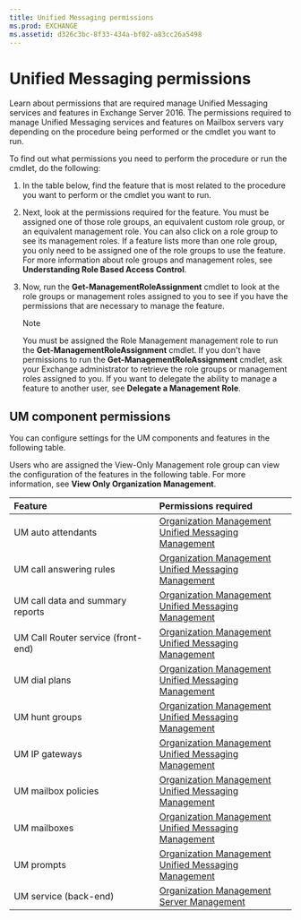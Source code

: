 ```yaml
---
title: Unified Messaging permissions
ms.prod: EXCHANGE
ms.assetid: d326c3bc-8f33-434a-bf02-a83cc26a5498
---
```



# Unified Messaging permissions
Learn about permissions that are required manage Unified Messaging services and features in Exchange Server 2016.
The permissions required to manage Unified Messaging services and features on Mailbox servers vary depending on the procedure being performed or the cmdlet you want to run.
  
    
    

To find out what permissions you need to perform the procedure or run the cmdlet, do the following:
1. In the table below, find the feature that is most related to the procedure you want to perform or the cmdlet you want to run.
    
  
2. Next, look at the permissions required for the feature. You must be assigned one of those role groups, an equivalent custom role group, or an equivalent management role. You can also click on a role group to see its management roles. If a feature lists more than one role group, you only need to be assigned one of the role groups to use the feature. For more information about role groups and management roles, see **Understanding Role Based Access Control**.
    
  
3. Now, run the **Get-ManagementRoleAssignment** cmdlet to look at the role groups or management roles assigned to you to see if you have the permissions that are necessary to manage the feature.
    
    > [!NOTE]
      > You must be assigned the Role Management management role to run the **Get-ManagementRoleAssignment** cmdlet. If you don't have permissions to run the **Get-ManagementRoleAssignment** cmdlet, ask your Exchange administrator to retrieve the role groups or management roles assigned to you.
If you want to delegate the ability to manage a feature to another user, see **Delegate a Management Role**.
## UM component permissions

You can configure settings for the UM components and features in the following table.
  
    
    
Users who are assigned the View-Only Management role group can view the configuration of the features in the following table. For more information, see **View Only Organization Management**.
  
    
    


|**Feature**|**Permissions required**|
|:-----|:-----|
|UM auto attendants  <br/> | [Organization Management](http://technet.microsoft.com/library/0bfd21c1-86ac-4369-86b7-aeba386741c8.aspx) <br/>  [Unified Messaging Management](http://technet.microsoft.com/library/c91f0387-615c-4a1d-87d4-133ddac1e407.aspx) <br/> |
|UM call answering rules  <br/> | [Organization Management](http://technet.microsoft.com/library/0bfd21c1-86ac-4369-86b7-aeba386741c8.aspx) <br/>  [Unified Messaging Management](http://technet.microsoft.com/library/c91f0387-615c-4a1d-87d4-133ddac1e407.aspx) <br/> |
|UM call data and summary reports  <br/> | [Organization Management](http://technet.microsoft.com/library/0bfd21c1-86ac-4369-86b7-aeba386741c8.aspx) <br/>  [Unified Messaging Management](http://technet.microsoft.com/library/c91f0387-615c-4a1d-87d4-133ddac1e407.aspx) <br/> |
|UM Call Router service (front-end)  <br/> | [Organization Management](http://technet.microsoft.com/library/0bfd21c1-86ac-4369-86b7-aeba386741c8.aspx) <br/>  [Unified Messaging Management](http://technet.microsoft.com/library/c91f0387-615c-4a1d-87d4-133ddac1e407.aspx) <br/> |
|UM dial plans  <br/> | [Organization Management](http://technet.microsoft.com/library/0bfd21c1-86ac-4369-86b7-aeba386741c8.aspx) <br/>  [Unified Messaging Management](http://technet.microsoft.com/library/c91f0387-615c-4a1d-87d4-133ddac1e407.aspx) <br/> |
|UM hunt groups  <br/> | [Organization Management](http://technet.microsoft.com/library/0bfd21c1-86ac-4369-86b7-aeba386741c8.aspx) <br/>  [Unified Messaging Management](http://technet.microsoft.com/library/c91f0387-615c-4a1d-87d4-133ddac1e407.aspx) <br/> |
|UM IP gateways  <br/> | [Organization Management](http://technet.microsoft.com/library/0bfd21c1-86ac-4369-86b7-aeba386741c8.aspx) <br/>  [Unified Messaging Management](http://technet.microsoft.com/library/c91f0387-615c-4a1d-87d4-133ddac1e407.aspx) <br/> |
|UM mailbox policies  <br/> | [Organization Management](http://technet.microsoft.com/library/0bfd21c1-86ac-4369-86b7-aeba386741c8.aspx) <br/>  [Unified Messaging Management](http://technet.microsoft.com/library/c91f0387-615c-4a1d-87d4-133ddac1e407.aspx) <br/> |
|UM mailboxes  <br/> | [Organization Management](http://technet.microsoft.com/library/0bfd21c1-86ac-4369-86b7-aeba386741c8.aspx) <br/>  [Unified Messaging Management](http://technet.microsoft.com/library/c91f0387-615c-4a1d-87d4-133ddac1e407.aspx) <br/> |
|UM prompts  <br/> | [Organization Management](http://technet.microsoft.com/library/0bfd21c1-86ac-4369-86b7-aeba386741c8.aspx) <br/>  [Unified Messaging Management](http://technet.microsoft.com/library/c91f0387-615c-4a1d-87d4-133ddac1e407.aspx) <br/> |
| UM service (back-end) <br/> | [Organization Management](http://technet.microsoft.com/library/0bfd21c1-86ac-4369-86b7-aeba386741c8.aspx) <br/>  [Server Management](http://technet.microsoft.com/library/30cbc4de-adb3-42e8-922f-7661095bdb8c.aspx) <br/> |
   

